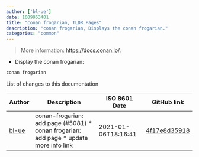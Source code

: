 ```yaml
---
author: ['bl-ue']
date: 1609953401
title: "conan frogarian, TLDR Pages"
description: "conan frogarian, Displays the conan frogarian."
categories: "common"
---
```

> More information: <https://docs.conan.io/>.

- Display the conan frogarian:

```bash
conan frogarian
```
List of changes to this documentation


Author | Description | ISO 8601 Date | GitHub link
------|-----|-----|-----
[bl-ue](mailto:54780737+bl-ue@users.noreply.github.com) | conan-frogarian: add page (#5081) * conan frogarian: add page * update more info link | 2021-01-06T18:16:41 | [4f17e8d35918](https://github.com/tldr-pages/tldr/commit/4f17e8d359189b809d7c5c984253b6c20b13f0ae)

